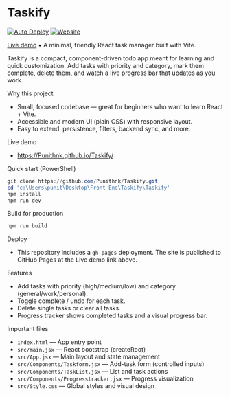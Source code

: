 
# Taskify

[![Auto Deploy](https://github.com/Punithnk/Taskify/actions/workflows/auto-deploy.yml/badge.svg)](https://github.com/Punithnk/Taskify/actions/workflows/auto-deploy.yml) [![Website](https://img.shields.io/badge/website-online-brightgreen)](https://Punithnk.github.io/Taskify/)

[Live demo](https://Punithnk.github.io/Taskify/) • A minimal, friendly React task manager built with Vite.

Taskify is a compact, component-driven todo app meant for learning and quick customization. Add tasks with priority and category, mark them complete, delete them, and watch a live progress bar that updates as you work.

Why this project
- Small, focused codebase — great for beginners who want to learn React + Vite.
- Accessible and modern UI (plain CSS) with responsive layout.
- Easy to extend: persistence, filters, backend sync, and more.

Live demo
- https://Punithnk.github.io/Taskify/

Quick start (PowerShell)
```powershell
git clone https://github.com/Punithnk/Taskify.git
cd 'c:\Users\punit\Desktop\Front End\Taskify\Taskify'
npm install
npm run dev
```

Build for production
```powershell
npm run build
```

Deploy
- This repository includes a `gh-pages` deployment. The site is published to GitHub Pages at the Live demo link above.

Features
- Add tasks with priority (high/medium/low) and category (general/work/personal).
- Toggle complete / undo for each task.
- Delete single tasks or clear all tasks.
- Progress tracker shows completed tasks and a visual progress bar.

Important files
- `index.html` — App entry point
- `src/main.jsx` — React bootstrap (createRoot)
- `src/App.jsx` — Main layout and state management
- `src/Components/Taskform.jsx` — Add-task form (controlled inputs)
- `src/Components/TaskList.jsx` — List and task actions
- `src/Components/Progresstracker.jsx` — Progress visualization
- `src/Style.css` — Global styles and visual design





